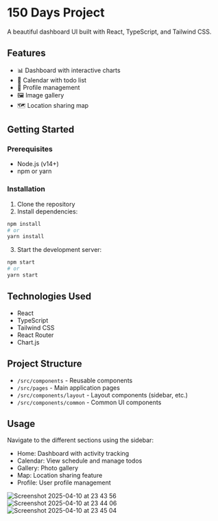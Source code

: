 # 150 Days Project

A beautiful dashboard UI built with React, TypeScript, and Tailwind CSS.

## Features

- 📊 Dashboard with interactive charts
- 📅 Calendar with todo list
- 👤 Profile management
- 🖼️ Image gallery
- 🗺️ Location sharing map

## Getting Started

### Prerequisites

- Node.js (v14+)
- npm or yarn

### Installation

1. Clone the repository
2. Install dependencies:

```bash
npm install
# or
yarn install
```

3. Start the development server:

```bash
npm start
# or
yarn start
```

## Technologies Used

- React
- TypeScript
- Tailwind CSS
- React Router
- Chart.js

## Project Structure

- `/src/components` - Reusable components
- `/src/pages` - Main application pages
- `/src/components/layout` - Layout components (sidebar, etc.)
- `/src/components/common` - Common UI components

## Usage

Navigate to the different sections using the sidebar:

- Home: Dashboard with activity tracking
- Calendar: View schedule and manage todos
- Gallery: Photo gallery
- Map: Location sharing feature
- Profile: User profile management

![Screenshot 2025-04-10 at 23 43 56](https://github.com/user-attachments/assets/b65e9028-79c3-4d59-8554-39c29fcb807a)
![Screenshot 2025-04-10 at 23 44 06](https://github.com/user-attachments/assets/94bb3452-a7cc-4def-94b0-19b7b90687fe)
![Screenshot 2025-04-10 at 23 45 04](https://github.com/user-attachments/assets/6df17ab7-2795-43cb-a827-f419c13c1c4e)

